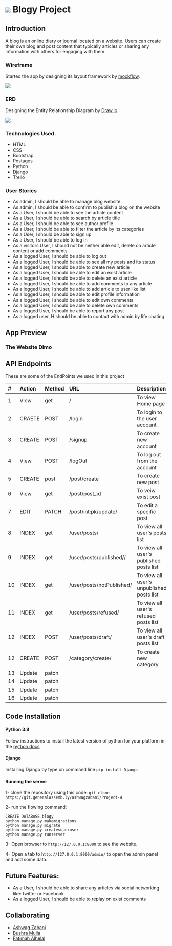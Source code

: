 # ![](https://ga-dash.s3.amazonaws.com/production/assets/logo-9f88ae6c9c3871690e33280fcf557f33.png) Blogy Project 

## Introduction
A blog is an online diary or journal located on a website. Users can create their own blog and post content that typically articles or sharing any information with others for engaging with them.

### Wireframe
Started the app by designing its layout framework by <a href= 'https://wireframepro.mockflow.com/'>mockflow</a>. 

<img src="img/frame.png">

### ERD
Designing the Entity Relationship Diagram by <a href= 'https://app.diagrams.net/'>Draw.io</a>

<img src="img/erd.png">

### Technologies Used.
* HTML
* CSS
* Bootstrap
* Postages 
* Python 
* Django 
* Trello

### User Stories
* As admin, I should be able to manage blog website
* As admin, I should be able to confirm to publish a blog on the website
* As a User, I should be able to see the article content
* As a User, I should be able to search by article title
* As a User, I should be able to see author profile
* As a User, I should be able to filter the article by its categories
* As a User, I should be able to sign up
* As a User, I should be able to log in
* As a visitors User, I should not be neither able edit, delete on article content or add comments
* As a logged User, I should be able to log out
* As a logged User, I should be able to see all my posts and its status   
* As a logged User, I should be able to create new article
* As a logged User, I should be able to edit an exist article
* As a logged User, I should be able to delete an exist article
* As a logged User, I should be able to add comments to any article
* As a logged User, I should be able to add article to user like list
* As a logged User, I should be able to edit profile information
* As a logged User, I should be able to edit own comments
* As a logged User, I should be able to delete own comments
* As a logged User, I should be able to report any post
* As a logged user, H should be able to contact with admin by life chating

## App Preview
### The Website Dimo 

## API Endpoints
These are some of the EndPoints we used in this project

| #  |  Action  |  Method |  URL  |  Description  |
| :------------ | :------------ | :------------ | :------------ | :------------ |
|   1| View  | get  | / | To view Home page|
|   2|  CRAETE | POST  |   /login |  To login to the user account|
|   3| CREATE | POST  |/signup   | To create new account|
|   4| View | POST  |/logOut   | To log out from the account|
|   5| CREATE  | post  | /post/create | To create new post|
|   6| View | get  | /post/post_id | To veiw exist post|
|   7| EDIT | PATCH  | /post/<int:pk>/update/  | To edit a specific post|
|   8|   INDEX | get  |  /user/posts/|  To view all user's posts list|
|   9|   INDEX |get   |  /user/posts/published// | To view all user's published posts list | 
|   10|    INDEX |get   | /user/posts/notPublished/  | To view all user's unpublished posts list |
|   11|    INDEX |get   | /user/posts/refused/  | To view all user's refused posts list|
|   12|    INDEX |POST   |  /user/posts/draft/ | To view all user's draft posts list|
|   12|    CREATE |POST   |  /category/create/ | To create new category|
|   13|    Update |patch   |   | |
|   14|    Update |patch   |   | |
|   15|    Update |patch   |   | |
|   16|    Update |patch   |   | |

## Code Installation
#### Python 3.8
Follow instructions to install the latest version of python for your platform in the <a href= 'https://docs.python.org/3/using/unix.html#getting-and-installing-the-latest-version-of-python' target="_blank"> python docs </a> 
#### Django 
Installing Django by type on command line `pip install Django` 

#### Running the server
1- clone the repository using this code:
`git clone https://git.generalassemb.ly/ashwagzabani/Project-4`

2- run the flowing command:
```
CREATE DATABASE blogy
python manage.py makemigrations
python manage.py migrate
python manage.py createsuperuser
python manage.py runserver
```
3- Open browser to `http://127.0.0.1:8000` to see the website.

4- Open a tab to `http://127.0.0.1:8000/admin/` to open the admin panel and add some data.


## Future Features:
- As a User, I should be able to share any articles via social networking like: twitter or Facebook
- As a logged User, I should be able to replay on exist comments

## Collaborating
- <a href= 'https://git.generalassemb.ly/ashwagzabani'>Ashwag Zabani</a>
- <a href='https://git.generalassemb.ly/bushra-mulla'>Bushra Mulla</a>
- <a href= 'https://git.generalassemb.ly/fatmahhelal'>Fatimah Alhelal</a>
